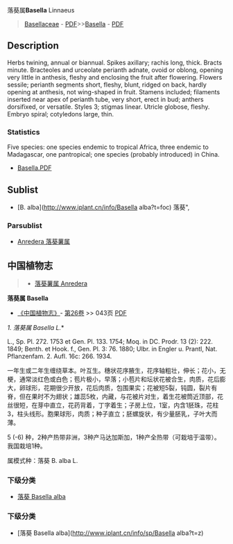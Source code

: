 落葵属**Basella** Linnaeus

> [Basellaceae](http://www.iplant.cn/info/Basellaceae?t=foc) - [PDF](http://www.iplant.cn/foc/pdf/Basellaceae.pdf)>>[Basella](http://www.iplant.cn/info/Basella?t=foc) - [PDF](http://www.iplant.cn/foc/pdf/Basella.pdf)

## Description

Herbs twining, annual or biannual. Spikes axillary; rachis long, thick. Bracts minute. Bracteoles and urceolate perianth adnate, ovoid or oblong, opening very little in anthesis, fleshy and enclosing the fruit after flowering. Flowers sessile; perianth segments short, fleshy, blunt, ridged on back, hardly opening at anthesis, not wing-shaped in fruit. Stamens included; filaments inserted near apex of perianth tube, very short, erect in bud; anthers dorsifixed, or versatile. Styles 3; stigmas linear. Utricle globose, fleshy. Embryo spiral; cotyledons large, thin.

### Statistics
Five species: one species endemic to tropical Africa, three endemic to Madagascar, one pantropical; one species (probably introduced) in China.


* [Basella.PDF](http://www.iplant.cn/foc/pdf/Basella.pdf)
## Sublist
* [B.  alba](http://www.iplant.cn/info/Basella alba?t=foc) 落葵",

### Parsublist

* [Anredera  落葵薯属](http://www.iplant.cn/info/Anredera?t=foc)

## 中国植物志

> * [落葵薯属  Anredera](Anredera-落葵薯属.md)


**落葵属 Basella**

* [《中国植物志》](http://www.iplant.cn/frps)- [第26卷](http://www.iplant.cn/frps/vol/26) >> 043页 [PDF](http://www.iplant.cn/frps/pdf/26/043y.pdf)


**1. 落葵属* Basella L.**

L., Sp. Pl. 272. 1753 et Gen. Pl. 133. 1754; Moq. in DC. Prodr. 13 (2): 222. 1849; Benth. et Hook. f., Gen. Pl. 3: 76. 1880; Ulbr. in Engler u. Prantl, Nat. Pflanzenfam. 2. Aufl. 16c: 266. 1934.

一年生或二年生缠绕草本。叶互生。穗状花序腋生，花序轴粗壮，伸长；花小，无梗，通常淡红色或白色；苞片极小，早落；小苞片和坛状花被合生，肉质，花后膨大，卵球形，花期很少开放，花后肉质，包围果实；花被短5裂，钝圆，裂片有脊，但在果时不为翅状；雄蕊5枚，内藏，与花被片对生，着生花被筒近顶部，花丝很短，在芽中直立，花药背着，丁字着生；子房上位，1室，内含1胚珠，花柱3，柱头线形。胞果球形，肉质；种子直立；胚螺旋状，有少量胚乳，子叶大而薄。

5 (-6) 种，2种产热带非洲，3种产马达加斯加，1种产全热带（可栽培于温带）。我国栽培1种。

属模式种：落葵 B. alba L.

### 下级分类
* [落葵  Basella alba](Basella-alba-落葵.md)

### 下级分类
* [落葵  Basella alba](http://www.iplant.cn/info/sp/Basella alba?t=z)
